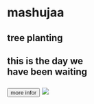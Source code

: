 <doctype html>
<html>
<head>
<title>frank</title>
</head>
<body>
<h1>mashujaa</h1>
<h2>tree planting<h2>
<p>this is the day we <br>have been waiting</p>
<button>
<a>
more infor
</a>
</button>
<img src="https://iyfglobal.org/country/kenya">
</body>
</html>